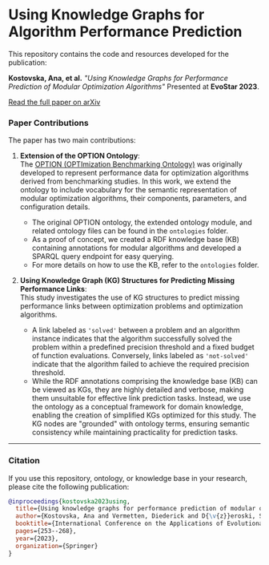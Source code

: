 # Using Knowledge Graphs for Algorithm Performance Prediction

This repository contains the code and resources developed for the publication:

**Kostovska, Ana, et al.** *"Using Knowledge Graphs for Performance Prediction of Modular Optimization Algorithms"* Presented at **EvoStar 2023**. 

[Read the full paper on arXiv](https://arxiv.org/pdf/2301.09876)



### Paper Contributions

The paper has two main contributions:

1. **Extension of the OPTION Ontology**:  
  The [OPTION (OPTImization Benchmarking Ontology)](https://doi.org/10.1109/TEVC.2022.3232844) was originally developed to represent performance data for optimization algorithms derived from benchmarking studies. In this work, we extend the ontology to include vocabulary for the semantic representation of modular optimization algorithms, their components, parameters, and configuration details.

   - The original OPTION ontology, the extended ontology module, and related ontology files can be found in the `ontologies` folder.  
   - As a proof of concept, we created a RDF knowledge base (KB) containing annotations for modular algorithms and developed a SPARQL query endpoint for easy querying.  
   - For more details on how to use the KB, refer to the `ontologies` folder.

2. **Using Knowledge Graph (KG) Structures for Predicting Missing Performance Links**:  
   This study investigates the use of KG structures to predict missing performance links between optimization problems and optimization algorithms.  
   - A link labeled as `'solved'` between a problem and an algorithm instance indicates that the algorithm successfully solved the problem within a predefined precision threshold and a fixed budget of function evaluations. Conversely, links labeled as `'not-solved'` indicate that the algorithm failed to achieve the required precision threshold.  
   - While the RDF annotations comprising the knowledge base (KB) can be viewed as KGs, they are highly detailed and verbose, making them unsuitable for effective link prediction tasks. Instead, we use the ontology as a conceptual framework for domain knowledge, enabling the creation of simplified KGs optimized for this study. The KG nodes are "grounded" with ontology terms, ensuring semantic consistency while maintaining practicality for prediction tasks.



---
### Citation

If you use this repository, ontology, or knowledge base in your research, please cite the following publication:

```bibtex
@inproceedings{kostovska2023using,
  title={Using knowledge graphs for performance prediction of modular optimization algorithms},
  author={Kostovska, Ana and Vermetten, Diederick and D{\v{z}}eroski, Sa{\v{s}}o and Panov, Pan{\v{c}}e and Eftimov, Tome and Doerr, Carola},
  booktitle={International Conference on the Applications of Evolutionary Computation (Part of EvoStar)},
  pages={253--268},
  year={2023},
  organization={Springer}
}
